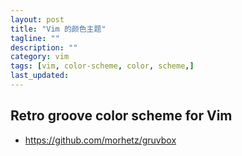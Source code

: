 ```yaml
---
layout: post
title: "Vim 的颜色主题"
tagline: ""
description: ""
category: vim
tags: [vim, color-scheme, color, scheme,]
last_updated:
---
```



## Retro groove color scheme for Vim

- <https://github.com/morhetz/gruvbox>
